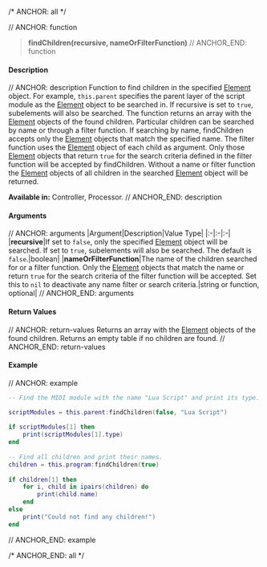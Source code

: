 /* ANCHOR: all */

// ANCHOR: function
>**findChildren(recursive, nameOrFilterFunction)**
// ANCHOR_END: function

#### Description

// ANCHOR: description
Function to find children in the specified [Element](./Element.md) object. For example, ``this.parent`` specifies the parent layer of the script module as the [Element](./Element.md) object to be searched in. If recursive is set to ``true``, subelements will also be searched. The function returns an array with the [Element](./Element.md) objects of the found children. Particular children can be searched by name or through a filter function. If searching by name, findChildren accepts only the [Element](./Element.md) objects that match the specified name. The filter function uses the [Element](./Element.md) object of each child as argument. Only those [Element](./Element.md) objects that return ``true`` for the search criteria defined in the filter function will be accepted by findChildren. Without a name or filter function the [Element](./Element.md) objects of all children in the searched [Element](./Element.md) object will be returned.

**Available in:** Controller, Processor.
// ANCHOR_END: description

#### Arguments

// ANCHOR: arguments
|Argument|Description|Value Type|
|:-|:-|:-|
|**recursive**|If set to ``false``, only the specified [Element](./Element.md) object will be searched. If set to ``true``, subelements will also be searched. The default is ``false``.|boolean|
|**nameOrFilterFunction**|The name of the children searched for or a filter function. Only the [Element](./Element.md) objects that match the name or return ``true`` for the search criteria of the filter function will be accepted. Set this to ``nil`` to deactivate any name filter or search criteria.|string or function, optional|
// ANCHOR_END: arguments

#### Return Values

// ANCHOR: return-values
Returns an array with the [Element](./Element.md) objects of the found children. Returns an empty table if no children are found.
// ANCHOR_END: return-values

#### Example

// ANCHOR: example
```lua
-- Find the MIDI module with the name "Lua Script" and print its type.

scriptModules = this.parent:findChildren(false, "Lua Script")
 
if scriptModules[1] then
    print(scriptModules[1].type)
end
 
-- Find all children and print their names.
children = this.program:findChildren(true)
 
if children[1] then
    for i, child in ipairs(children) do
        print(child.name)
    end
else
    print("Could not find any children!")
end
```
// ANCHOR_END: example

/* ANCHOR_END: all */